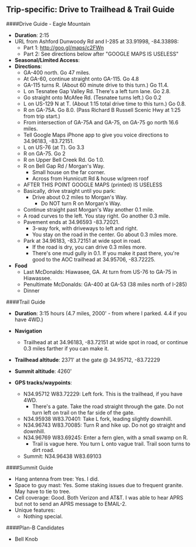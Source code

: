 Trip-specific: Drive to Trailhead & Trail Guide
--------------------------------------------------------
####Drive Guide - Eagle Mountain

* **Duration**: 2:15
* URL from Ashford Dunwoody Rd and I-285 at 33.91998, -84.33898: 
    * Part 1: http://goo.gl/maps/c2FWn
    * Part 2: See directions below after "GOOGLE MAPS IS USELESS"
* **Seasonal/Limited Access**:
* **Directions**:
    * GA-400 north.  Go 47 miles.
    * At GA-60, continue straight onto GA-115.  Go 4.8
    * GA-115 turns R.  (About 60 minute drive to this turn.) Go 11.4.
    * L on Tesnatee Gap Valley Rd. There's a left turn lane.  Go 2.8.
    * Go straight onto McAfee Rd. (Tesnatee turns left.)  Go 0.2
    * L on US-129 N at T. (About 1:15 total drive time to this turn.) Go 0.8.
    * R on GA-75A. Go 8.0.  (Pass Richard B Russell Scenic Hwy at 1:25 from trip start.)
    * From intersection of GA-75A and GA-75, on GA-75 go north 16.6 miles.
    * Tell Google Maps iPhone app to give you voice directions to 34.96183, -83.72151.
    * L on US-76 (at T).  Go 3.3
    * R on GA-75.  Go 2
    * R on Upper Bell Creek Rd.  Go 1.0.
    * R on Bell Gap Rd / Morgan's Way.
        * Small house on the far corner.
        * Across from Hunnicutt Rd & house w/green roof
    * AFTER THIS POINT GOOGLE MAPS (printed) IS USELESS
    * Basically, drive straight until you park:
        * Drive about 0.2 miles to Morgan's Way.  
            * Do NOT turn R on Morgan's Way.
    * Continue straight past Morgan's Way another 0.1 mile.
    * A road curves to the left.  You stay right. Go another 0.3 mile.
    * Pavement ends at 34.96593 -83.72021. 
        * 3-way fork, with driveways to left and right.  
        * You stay on the road in the center.  Go about 0.3 miles more.
    * Park at 34.96183, -83.72151 at wide spot in road.
        * If the road is dry, you can drive 0.3 miles more.  
        * There's one mud gully in 0.1.  If you make it past there, you're good to the AOC trailhead at 34.95706, -83.72225.
* **Food**
    * Last McDonalds: Hiawasee, GA. At turn from US-76 to GA-75 in Hiawassee.
    * Penultimate McDonalds: GA-400 at GA-53 (38 miles north of I-285)
    * Dinner
    
####Trail Guide

* **Duration**: 3:15 hours (4.7 miles, 2000' - from where I parked.  4.4 if you have 4WD.)
* **Navigation**
    * Trailhead at at 34.96183, -83.72151 at wide spot in road, or continue 0.3 miles farther if you can make it.
        
* **Trailhead altitude**: 2371' at the gate @ 34.95712, -83.72229
* **Summit altitude**: 4260'
* **GPS tracks/waypoints**:
    * N34.95712 W83.72229: Left fork.  This is the trailhead, if you have 4WD.
        * There's a gate.  Take the road straight through the gate.  Do not turn left on trail on the far side of the gate.
    * N34.95938 W83.70401: Take L fork, leading slightly downhill.
    * N34.96743 W83.70085: Turn R and hike up.  Do not go straight and downhill.
    * N34.96769 W83.69245: Enter a fern glen, with a small swamp on R.
        * Trail is vague here.  You turn L onto vague trail.  Trail soon turns to dirt road.
    * Summit: N34.96438 W83.69103
    
####Summit Guide

* Hang antenna from tree: Yes. I did.
* Space to guy mast:  Yes.  Some staking issues due to frequent granite. May have to tie to tree.
* Cell coverage: Good.  Both Verizon and AT&T.  I was able to hear APRS but not to send an APRS message to EMAIL-2.
* Unique features:
    * Nothing special.

####Plan-B Candidates

* Bell Knob
